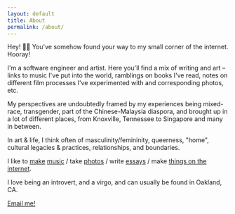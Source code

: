 ```yaml
---
layout: default
title: About
permalink: /about/
---
```


Hey! 👋🏼 You've somehow found your way to my small corner of the internet. Hooray!

I'm a software engineer and artist. Here you'll find a mix of writing and art –
links to music I've put into the world, ramblings on books I've read, notes
on different film processes I've experimented with and corresponding photos, etc.

My perspectives are undoubtedly framed by my experiences being mixed-race,
transgender, part of the Chinese-Malaysia diaspora, and brought up in a lot of different
places, from Knoxville, Tennessee to Singapore and many in between.

In art & life, I think often of masculinity/femininity, queerness, "home", cultural legacies & practices, relationships, and boundaries.

I like to [make][makzai-music] [music][ql-music] / take [photos][photos] /
write [essays][essays] / make
[things on the internet][things].

I love being an introvert, and a virgo, and can usually be found in Oakland, CA.

[Email me!](mailto:leongchengkwan@gmail.com)

[makzai-music]: https://makzai.bandcamp.com
[ql-music]: https://bit.ly/qleong-bandcamp
[photos]: https://vsco.co/qleong
[essays]: http://qleong.com/assets/writing/slantd.pdf
[things]: http://qleong.com/2018-review/
